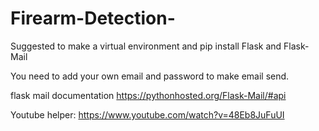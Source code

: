 # Firearm-Detection-

Suggested to make a virtual environment and pip install Flask and Flask-Mail

You need to add your own email and password to make email send.

flask mail documentation
https://pythonhosted.org/Flask-Mail/#api

Youtube helper:
https://www.youtube.com/watch?v=48Eb8JuFuUI

